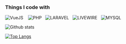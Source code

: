 <h3>Things I code with</h3>
<p>
  <img alt="VueJS" src="https://img.shields.io/badge/Vue.js-35495E?style=for-the-badge&logo=vuedotjs&logoColor=14b48f&labelColor=fff" /> &nbsp;&nbsp;
  <img alt="PHP" src="https://img.shields.io/badge/PHP-35495E?style=for-the-badge&logo=php&logoColor=797ab2&labelColor=fff" />&nbsp;&nbsp;
  <img alt="LARAVEL" src="https://img.shields.io/badge/LARAVEL-35495E?style=for-the-badge&logo=laravel&logoColor=f72c1f&labelColor=fff" />&nbsp;&nbsp;
  <img alt="LIVEWIRE" src="https://img.shields.io/badge/LIVEWIRE-35495E?style=for-the-badge&logo=livewire&logoColor=fb70a9&labelColor=fff" />&nbsp;&nbsp;
  <img alt="MYSQL" src="https://img.shields.io/badge/MYSQL-35495E?style=for-the-badge&logo=mysql&logoColor=e48e00&labelColor=fff" />&nbsp;&nbsp;
  
</p>

![Github stats](https://github-readme-stats.vercel.app/api?username=prashanna1992&theme=highcontrast&show_icons=true&count_private=true)

[![Top Langs](https://github-readme-stats.vercel.app/api/top-langs/?username=prashanna1992)](https://github.com/anuraghazra/github-readme-stats)
